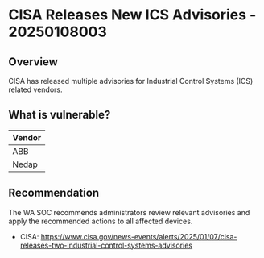 # CISA Releases New ICS Advisories - 20250108003 

## Overview

CISA has released multiple advisories for Industrial Control Systems (ICS) related vendors.

## What is vulnerable?

| Vendor  |
| ------- |
| ABB     |
| Nedap   |

## Recommendation

The WA SOC recommends administrators review relevant advisories and apply the recommended actions to all affected devices.

- CISA: <https://www.cisa.gov/news-events/alerts/2025/01/07/cisa-releases-two-industrial-control-systems-advisories>
